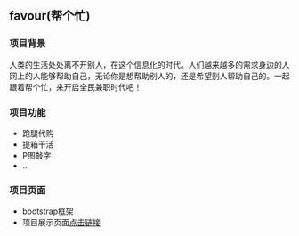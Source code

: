 ## favour(帮个忙)
### 项目背景
人类的生活处处离不开别人，在这个信息化的时代。人们越来越多的需求身边的人网上的人能够帮助自己，无论你是想帮助别人的，还是希望别人帮助自己的。一起跟着帮个忙，来开启全民兼职时代吧！
### 项目功能
* 跑腿代购
* 提箱干活
* P图敲字
* ...
### 项目页面
* bootstrap框架
* 项目展示页面[点击链接](http://aixie.github.io/favour)
